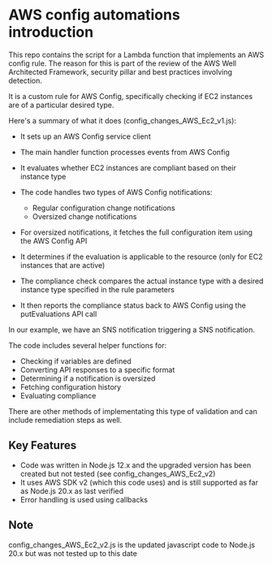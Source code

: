 # AWS config automations introduction
This repo contains the script for a Lambda function that implements an AWS config rule. The reason for this is part of the review of the AWS Well Architected Framework, security pillar and best practices involving detection. 

It is a custom rule for AWS Config, specifically checking if EC2 instances are of a particular desired type.

Here's a summary of what it does (config_changes_AWS_Ec2_v1.js):

- It sets up an AWS Config service client
- The main handler function processes events from AWS Config
- It evaluates whether EC2 instances are compliant based on their instance type
- The code handles two types of AWS Config notifications:
    - Regular configuration change notifications
    - Oversized change notifications

- For oversized notifications, it fetches the full configuration item using the AWS Config API
- It determines if the evaluation is applicable to the resource (only for EC2 instances that are active)
- The compliance check compares the actual instance type with a desired instance type specified in the rule parameters
- It then reports the compliance status back to AWS Config using the putEvaluations API call

In our example, we have an SNS notification triggering a SNS notification.

The code includes several helper functions for:
- Checking if variables are defined
- Converting API responses to a specific format
- Determining if a notification is oversized
- Fetching configuration history
- Evaluating compliance

There are other methods of implementating this type of validation and can include remediation steps as well.

## Key Features
- Code was written in Node.js 12.x and the upgraded version has been created but not tested (see config_changes_AWS_Ec2_v2)
- It uses AWS SDK v2 (which this code uses) and is still supported as far as Node.js 20.x as last verified
- Error handling is used using callbacks

## Note
config_changes_AWS_Ec2_v2.js is the updated javascript code to Node.js 20.x but was not tested up to this date


